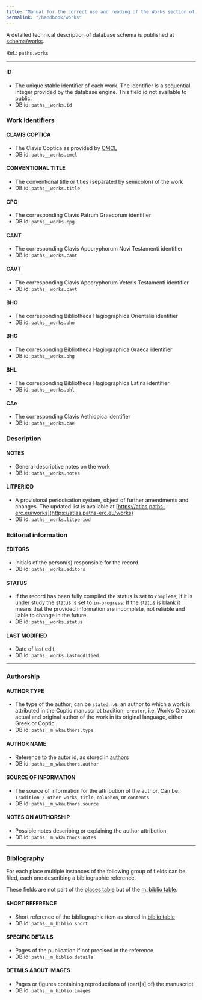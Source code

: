 ```yaml
---
title: "Manual for the correct use and reading of the Works section of PAThs database"
permalink: "/handbook/works"
---
```


A detailed technical description of database schema is published at [schema/works](../schema/works).


Ref.: `paths.works`

---

#### ID
- The unique stable identifier of each work. The identifier is a sequential integer provided by the database engine. 
This field id not available to public.
- DB id: `paths__works.id`

### Work identifiers

#### CLAVIS COPTICA
- The Clavis Coptica  as provided by [CMCL](http://cmcl.it/)
- DB id: `paths__works.cmcl`

#### CONVENTIONAL TITLE
- The conventional title or titles (separated by semicolon) of the work
- DB id: `paths__works.title`

#### CPG
- The corresponding Clavis Patrum Graecorum identifier
- DB id: `paths__works.cpg`

#### CANT
- The corresponding Clavis Apocryphorum Novi Testamenti identifier
- DB id: `paths__works.cant`

#### CAVT
- The corresponding Clavis Apocryphorum Veteris Testamenti identifier
- DB id: `paths__works.cavt`

#### BHO
- The corresponding Bibliotheca Hagiographica Orientalis identifier
- DB id: `paths__works.bho`

#### BHG
- The corresponding Bibliotheca Hagiographica Graeca identifier
- DB id: `paths__works.bhg`

#### BHL
- The corresponding Bibliotheca Hagiographica Latina identifier
- DB id: `paths__works.bhl`

#### CAe
- The corresponding Clavis Aethiopica identifier
- DB id: `paths__works.cae`

### Description

#### NOTES
- General descriptive notes on the work
- DB id: `paths__works.notes`

#### LITPERIOD
- A provisional periodisation system, object of further amendments and changes. The updated list is available at [https://atlas.paths-erc.eu/works](https://atlas.paths-erc.eu/works)
- DB id: `paths__works.litperiod`

### Editorial information

#### EDITORS
- Initials of the person(s) responsible for the record.
- DB id: `paths__works.editors`

#### STATUS
- If the record has been fully compiled the status is set to `complete`; if it is under study the status is set to `in-progress`. If the status is blank it means that the provided information are incomplete, not reliable and liable to change in the future.
- DB id: `paths__works.status`

#### LAST MODIFIED
- Date of last edit
- DB id: `paths__works.lastmodified`


---

### Authorship

#### AUTHOR TYPE
- The type of the author; can be `stated`, i.e. an author to which a work is attributed in the Coptic manuscript tradition; `creator`, i.e.
Work’s Creator: actual and original author of the work in its original language, either Greek or Coptic
- DB id: `paths__m_wkauthors.type`

#### AUTHOR NAME
- Reference to the autor id, as stored in [authors](authors)
- DB id: `paths__m_wkauthors.author`

#### SOURCE OF INFORMATION
- The source of information for the attribution of the author. Can be: `Tradition / other works`, `title`, `colophon`, or `contents`
- DB id: `paths__m_wkauthors.source`

#### NOTES ON AUTHORSHIP
- Possible notes describing or explaining the author attribution
- DB id: `paths__m_wkauthors.notes`

---

### Bibliography
For each place multiple instances of the following group of fields can be filed, each one describing a bibliographic reference.

These fields are not part of the [places table](/schema/places) but of the [m_biblio table](/schema/m_biblio).

#### SHORT REFERENCE
- Short reference of the bibliographic item as stored in [biblio table](biblio)
- DB id: `paths__m_biblio.short`

#### SPECIFIC DETAILS
- Pages of the publication if not precised in the reference
- DB id: `paths__m_biblio.details`

#### DETAILS ABOUT IMAGES
- Pages or figures containing reproductions of (part[s] of) the manuscript
- DB id: `paths__m_biblio.images`

